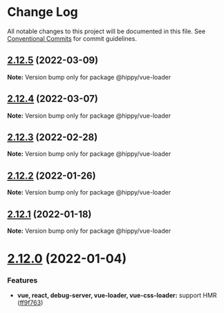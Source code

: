 # Change Log

All notable changes to this project will be documented in this file.
See [Conventional Commits](https://conventionalcommits.org) for commit guidelines.

## [2.12.5](https://github.com/Tencent/Hippy/tree/master/packages/hippy-vue-loader/compare/2.12.4...2.12.5) (2022-03-09)

**Note:** Version bump only for package @hippy/vue-loader





## [2.12.4](https://github.com/Tencent/Hippy/tree/master/packages/hippy-vue-loader/compare/2.12.3...2.12.4) (2022-03-07)

**Note:** Version bump only for package @hippy/vue-loader





## [2.12.3](https://github.com/Tencent/Hippy/compare/2.12.2...2.12.3) (2022-02-28)

**Note:** Version bump only for package @hippy/vue-loader





## [2.12.2](https://github.com/Tencent/Hippy/tree/master/packages/hippy-vue-loader/compare/2.12.1...2.12.2) (2022-01-26)

**Note:** Version bump only for package @hippy/vue-loader





## [2.12.1](https://github.com/Tencent/Hippy/tree/master/packages/hippy-vue-loader/compare/2.12.0...2.12.1) (2022-01-18)

**Note:** Version bump only for package @hippy/vue-loader





# [2.12.0](https://github.com/Tencent/Hippy/tree/master/packages/hippy-vue-loader/compare/2.11.6...2.12.0) (2022-01-04)


### Features

* **vue, react, debug-server, vue-loader, vue-css-loader:** support HMR ([ff9f763](https://github.com/Tencent/Hippy/tree/master/packages/hippy-vue-loader/commit/ff9f763a4578d41a4ff657a577ced7f3675ba8e3))
